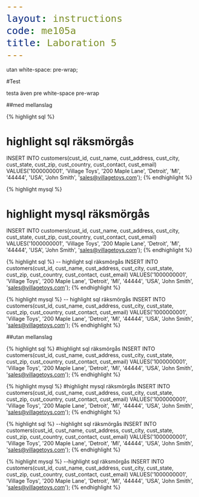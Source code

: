 ```yaml
---
layout: instructions
code: me105a
title: Laboration 5
---
```


utan white-space: pre-wrap;

<style>
pre {font-size:30px}
</style>


#Testtesta även pre white-space pre-wrap##med mellanslag
{% highlight sql %}
# highlight sql räksmörgås
INSERT INTO customers(cust_id, cust_name, cust_address, cust_city, cust_state, cust_zip, cust_country, cust_contact, cust_email)
VALUES('1000000001', 'Village Toys', '200 Maple Lane', 'Detroit', 'MI', '44444', 'USA', 'John Smith', 'sales@villagetoys.com');
{% endhighlight %}


{% highlight mysql %}
# highlight mysql räksmörgås
INSERT INTO customers(cust_id, cust_name, cust_address, cust_city, cust_state, cust_zip, cust_country, cust_contact, cust_email)
VALUES('1000000001', 'Village Toys', '200 Maple Lane', 'Detroit', 'MI', '44444', 'USA', 'John Smith', 'sales@villagetoys.com');
{% endhighlight %}

{% highlight sql %}
-- highlight sql räksmörgås
INSERT INTO customers(cust_id, cust_name, cust_address, cust_city, cust_state, cust_zip, cust_country, cust_contact, cust_email)
VALUES('1000000001', 'Village Toys', '200 Maple Lane', 'Detroit', 'MI', '44444', 'USA', 'John Smith', 'sales@villagetoys.com');
{% endhighlight %}

{% highlight mysql %}
-- highlight sql räksmörgås
INSERT INTO customers(cust_id, cust_name, cust_address, cust_city, cust_state, cust_zip, cust_country, cust_contact, cust_email)
VALUES('1000000001', 'Village Toys', '200 Maple Lane', 'Detroit', 'MI', '44444', 'USA', 'John Smith', 'sales@villagetoys.com');
{% endhighlight %}

##utan mellanslag

{% highlight sql %}
#highlight sql räksmörgås
INSERT INTO customers(cust_id, cust_name, cust_address, cust_city, cust_state, cust_zip, cust_country, cust_contact, cust_email)
VALUES('1000000001', 'Village Toys', '200 Maple Lane', 'Detroit', 'MI', '44444', 'USA', 'John Smith', 'sales@villagetoys.com');
{% endhighlight %}


{% highlight mysql %}
#highlight mysql räksmörgås
INSERT INTO customers(cust_id, cust_name, cust_address, cust_city, cust_state, cust_zip, cust_country, cust_contact, cust_email)
VALUES('1000000001', 'Village Toys', '200 Maple Lane', 'Detroit', 'MI', '44444', 'USA', 'John Smith', 'sales@villagetoys.com');
{% endhighlight %}

{% highlight sql %}
--highlight sql räksmörgås
INSERT INTO customers(cust_id, cust_name, cust_address, cust_city, cust_state, cust_zip, cust_country, cust_contact, cust_email)
VALUES('1000000001', 'Village Toys', '200 Maple Lane', 'Detroit', 'MI', '44444', 'USA', 'John Smith', 'sales@villagetoys.com');
{% endhighlight %}

{% highlight mysql %}
--highlight sql räksmörgås
INSERT INTO customers(cust_id, cust_name, cust_address, cust_city, cust_state, cust_zip, cust_country, cust_contact, cust_email)
VALUES('1000000001', 'Village Toys', '200 Maple Lane', 'Detroit', 'MI', '44444', 'USA', 'John Smith', 'sales@villagetoys.com');
{% endhighlight %}